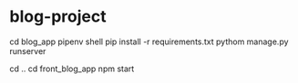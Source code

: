 # blog-project

cd blog_app
pipenv shell
pip install -r requirements.txt
pythom manage.py runserver

cd ..
cd front_blog_app
npm start
